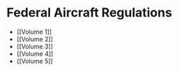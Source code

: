 # Federal Aircraft Regulations

- [[Volume 1]]
- [[Volume 2]]
- [[Volume 3]]
- [[Volume 4]]
- [[Volume 5]]